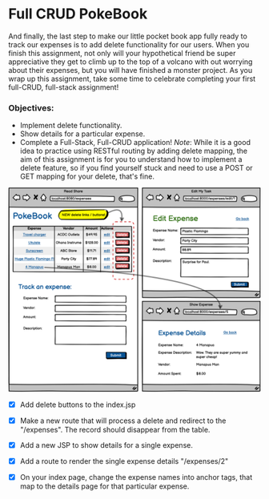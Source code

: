 # Full CRUD PokeBook

And finally, the last step to make our little pocket book app fully ready to track our expenses is to add delete functionality for our users. When you finish this assignment, not only will your hypothetical friend be super appreciative they get to climb up to the top of a volcano with out worrying about their expenses, but you will have finished a monster project. As you wrap up this assignment, take some time to celebrate completing your first full-CRUD, full-stack assignment!

### Objectives:

- Implement delete functionality.
- Show details for a particular expense.
- Complete a Full-Stack, Full-CRUD application!
  _Note_: While it is a good idea to practice using RESTful routing by adding delete mapping, the aim of this assignment is for you to understand how to implement a delete feature, so if you find yourself stuck and need to use a POST or GET mapping for your delete, that's fine.

![](1632273840__POKE_PRO.png)

- [x] Add delete buttons to the index.jsp

- [x] Make a new route that will process a delete and redirect to the "/expenses". The record should disappear from the table.

- [x] Add a new JSP to show details for a single expense.

- [x] Add a route to render the single expense details "/expenses/2"

- [x] On your index page, change the expense names into anchor tags, that map to the details page for that particular expense.
